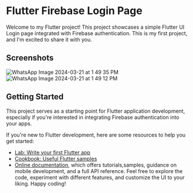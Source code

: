 # Flutter Firebase Login Page

Welcome to my Flutter project! This project showcases a simple Flutter UI Login page integrated with Firebase authentication. This is my first project, and I'm excited to share it with you.

## Screenshots 
![WhatsApp Image 2024-03-21 at 1 49 35 PM](https://github.com/FarhanM12/Flutter_firebase-UI/assets/162562822/26cedab9-d868-46ec-9bc5-04d4736e2bdb)
![WhatsApp Image 2024-03-21 at 1 49 12 PM](https://github.com/FarhanM12/Flutter_firebase-UI/assets/162562822/ba330f21-f9e3-4421-9802-9df341eb98bb)

## Getting Started
This project serves as a starting point for Flutter application development, especially if you're interested in integrating Firebase authentication into your apps.

If you're new to Flutter development, here are some resources to help you get started:

- [Lab: Write your first Flutter app](https://docs.flutter.dev/get-started/codelab)
- [Cookbook: Useful Flutter samples](https://docs.flutter.dev/cookbook)
- [Online documentation](https://docs.flutter.dev/), which offers tutorials,samples, guidance on mobile development, and a full API reference.
Feel free to explore the code, experiment with different features, and customize the UI to your liking. Happy coding!

